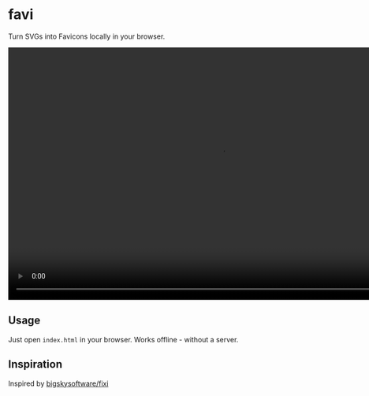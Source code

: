 # favi
Turn SVGs into Favicons locally in your browser.

<video autoplay loop muted width="860px" height="512px" src="https://github.com/user-attachments/assets/78822105-ad1b-4363-a98c-6e7b426ae8da"></video>

## Usage
Just open <code>index.html</code> in your browser. Works offline - without a server.

## Inspiration
Inspired by [bigskysoftware/fixi](https://github.com/bigskysoftware/fixi)
